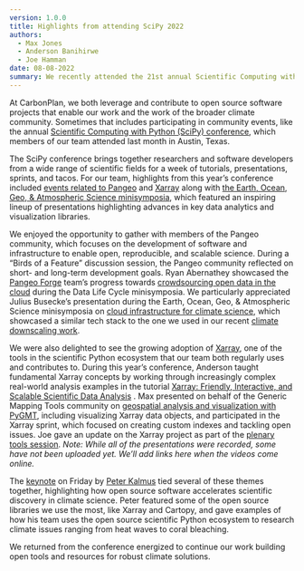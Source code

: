 ```yaml
---
version: 1.0.0
title: Highlights from attending SciPy 2022
authors:
  - Max Jones
  - Anderson Banihirwe
  - Joe Hamman
date: 08-08-2022
summary: We recently attended the 21st annual Scientific Computing with Python conference. Here we share highlights from the tutorials and presentations.
---
```


At CarbonPlan, we both leverage and contribute to open source software projects that enable our work and the work of the broader climate community. Sometimes that includes participating in community events, like the annual [Scientific Computing with Python (SciPy) conference](https://www.scipy2022.scipy.org/), which members of our team attended last month in Austin, Texas.

The SciPy conference brings together researchers and software developers from a wide range of scientific fields for a week of tutorials, presentations, sprints, and tacos. For our team, highlights from this year’s conference included [events related to Pangeo](https://medium.com/pangeo/pangeo-scipy2022-f091cd6adf4f) and [Xarray](https://xarray.dev/) along with [the Earth, Ocean, Geo, & Atmospheric Science minisymposia](https://www.youtube.com/playlist?list=PLYx7XA2nY5Gfb0tQyezb4Gsf1nVsy86zt), which featured an inspiring lineup of presentations highlighting advances in key data analytics and visualization libraries.

We enjoyed the opportunity to gather with members of the Pangeo community, which focuses on the development of software and infrastructure to enable open, reproducible, and scalable science. During a “Birds of a Feature” discussion session, the Pangeo community reflected on short- and long-term development goals. Ryan Abernathey showcased the [Pangeo Forge](https://pangeo-forge.org/) team’s progress towards [crowdsourcing open data in the cloud](https://youtu.be/sY20UpYCAEE) during the Data Life Cycle minisymposia. We particularly appreciated Julius Busecke’s presentation during the Earth, Ocean, Geo, & Atmospheric Science minisymposia on [cloud infrastructure for climate science](https://youtu.be/7niNfs3ZpfQ), which showcased a similar tech stack to the one we used in our recent [climate downscaling work](https://carbonplan.org/research/cmip6-downscaling-explainer).

We were also delighted to see the growing adoption of [Xarray](https://github.com/pydata/xarray), one of the tools in the scientific Python ecosystem that our team both regularly uses and contributes to. During this year’s conference, Anderson taught fundamental Xarray concepts by working through increasingly complex real-world analysis examples in the tutorial [Xarray: Friendly, Interactive, and Scalable Scientific Data Analysis](https://tutorial.xarray.dev/workshops/scipy2022/README.html) . Max presented on behalf of the Generic Mapping Tools community on [geospatial analysis and visualization with PyGMT](https://youtu.be/nCktihu9bWg), including visualizing Xarray data objects, and participated in the Xarray sprint, which focused on creating custom indexes and tackling open issues. Joe gave an update on the Xarray project as part of the [plenary tools session](https://youtu.be/XiW1y18eMso). _Note: While all of the presentations were recorded, some have not been uploaded yet. We’ll add links here when the videos come online._

The [keynote](https://youtu.be/loNv_2hUN0g) on Friday by [Peter Kalmus](https://peterkalmus.net/) tied several of these themes together, highlighting how open source software accelerates scientific discovery in climate science. Peter featured some of the open source libraries we use the most, like Xarray and Cartopy, and gave examples of how his team uses the open source scientific Python ecosystem to research climate issues ranging from heat waves to coral bleaching.

We returned from the conference energized to continue our work building open tools and resources for robust climate solutions.
